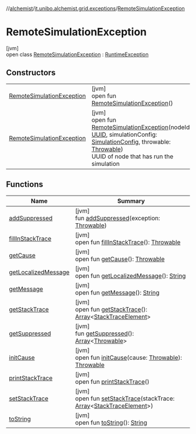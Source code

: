 //[alchemist](../../../index.md)/[it.unibo.alchemist.grid.exceptions](../index.md)/[RemoteSimulationException](index.md)

# RemoteSimulationException

[jvm]\
open class [RemoteSimulationException](index.md) : [RuntimeException](https://docs.oracle.com/javase/8/docs/api/java/lang/RuntimeException.html)

## Constructors

| | |
|---|---|
| [RemoteSimulationException](-remote-simulation-exception.md) | [jvm]<br>open fun [RemoteSimulationException](-remote-simulation-exception.md)() |
| [RemoteSimulationException](-remote-simulation-exception.md) | [jvm]<br>open fun [RemoteSimulationException](-remote-simulation-exception.md)(nodeId: [UUID](https://docs.oracle.com/javase/8/docs/api/java/util/UUID.html), simulationConfig: [SimulationConfig](../../it.unibo.alchemist.grid.config/-simulation-config/index.md), throwable: [Throwable](https://docs.oracle.com/javase/8/docs/api/java/lang/Throwable.html))<br>UUID of node that has run the simulation |

## Functions

| Name | Summary |
|---|---|
| [addSuppressed](../../it.unibo.alchemist.expressions.parser/-parse-exception/index.md#-1898257014%2FFunctions%2F-267951372) | [jvm]<br>fun [addSuppressed](../../it.unibo.alchemist.expressions.parser/-parse-exception/index.md#-1898257014%2FFunctions%2F-267951372)(exception: [Throwable](https://docs.oracle.com/javase/8/docs/api/java/lang/Throwable.html)) |
| [fillInStackTrace](../../it.unibo.alchemist.expressions.parser/-parse-exception/index.md#-1207709164%2FFunctions%2F-267951372) | [jvm]<br>open fun [fillInStackTrace](../../it.unibo.alchemist.expressions.parser/-parse-exception/index.md#-1207709164%2FFunctions%2F-267951372)(): [Throwable](https://docs.oracle.com/javase/8/docs/api/java/lang/Throwable.html) |
| [getCause](../../it.unibo.alchemist.expressions.parser/-parse-exception/index.md#-252564762%2FFunctions%2F-267951372) | [jvm]<br>open fun [getCause](../../it.unibo.alchemist.expressions.parser/-parse-exception/index.md#-252564762%2FFunctions%2F-267951372)(): [Throwable](https://docs.oracle.com/javase/8/docs/api/java/lang/Throwable.html) |
| [getLocalizedMessage](../../it.unibo.alchemist.expressions.parser/-parse-exception/index.md#-2138642817%2FFunctions%2F-267951372) | [jvm]<br>open fun [getLocalizedMessage](../../it.unibo.alchemist.expressions.parser/-parse-exception/index.md#-2138642817%2FFunctions%2F-267951372)(): [String](https://docs.oracle.com/javase/8/docs/api/java/lang/String.html) |
| [getMessage](../../it.unibo.alchemist.expressions.parser/-parse-exception/index.md#1068546184%2FFunctions%2F-267951372) | [jvm]<br>open fun [getMessage](../../it.unibo.alchemist.expressions.parser/-parse-exception/index.md#1068546184%2FFunctions%2F-267951372)(): [String](https://docs.oracle.com/javase/8/docs/api/java/lang/String.html) |
| [getStackTrace](../../it.unibo.alchemist.expressions.parser/-parse-exception/index.md#-1238049138%2FFunctions%2F-267951372) | [jvm]<br>open fun [getStackTrace](../../it.unibo.alchemist.expressions.parser/-parse-exception/index.md#-1238049138%2FFunctions%2F-267951372)(): [Array](https://kotlinlang.org/api/latest/jvm/stdlib/kotlin/-array/index.html)<[StackTraceElement](https://docs.oracle.com/javase/8/docs/api/java/lang/StackTraceElement.html)> |
| [getSuppressed](../../it.unibo.alchemist.expressions.parser/-parse-exception/index.md#1678506999%2FFunctions%2F-267951372) | [jvm]<br>fun [getSuppressed](../../it.unibo.alchemist.expressions.parser/-parse-exception/index.md#1678506999%2FFunctions%2F-267951372)(): [Array](https://kotlinlang.org/api/latest/jvm/stdlib/kotlin/-array/index.html)<[Throwable](https://docs.oracle.com/javase/8/docs/api/java/lang/Throwable.html)> |
| [initCause](../../it.unibo.alchemist.expressions.parser/-parse-exception/index.md#-104903378%2FFunctions%2F-267951372) | [jvm]<br>open fun [initCause](../../it.unibo.alchemist.expressions.parser/-parse-exception/index.md#-104903378%2FFunctions%2F-267951372)(cause: [Throwable](https://docs.oracle.com/javase/8/docs/api/java/lang/Throwable.html)): [Throwable](https://docs.oracle.com/javase/8/docs/api/java/lang/Throwable.html) |
| [printStackTrace](../../it.unibo.alchemist.expressions.parser/-parse-exception/index.md#-1357294889%2FFunctions%2F-267951372) | [jvm]<br>open fun [printStackTrace](../../it.unibo.alchemist.expressions.parser/-parse-exception/index.md#-1357294889%2FFunctions%2F-267951372)() |
| [setStackTrace](../../it.unibo.alchemist.expressions.parser/-parse-exception/index.md#-1146009933%2FFunctions%2F-267951372) | [jvm]<br>open fun [setStackTrace](../../it.unibo.alchemist.expressions.parser/-parse-exception/index.md#-1146009933%2FFunctions%2F-267951372)(stackTrace: [Array](https://kotlinlang.org/api/latest/jvm/stdlib/kotlin/-array/index.html)<[StackTraceElement](https://docs.oracle.com/javase/8/docs/api/java/lang/StackTraceElement.html)>) |
| [toString](../../it.unibo.alchemist.expressions.parser/-parse-exception/index.md#1869833549%2FFunctions%2F-267951372) | [jvm]<br>open fun [toString](../../it.unibo.alchemist.expressions.parser/-parse-exception/index.md#1869833549%2FFunctions%2F-267951372)(): [String](https://docs.oracle.com/javase/8/docs/api/java/lang/String.html) |
